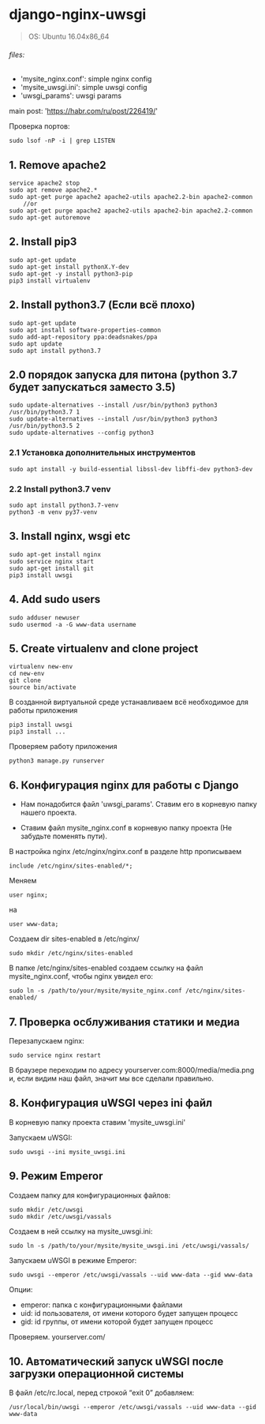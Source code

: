 # django-nginx-uwsgi

> OS: Ubuntu 16.04x86_64
###### files:
- 'mysite_nginx.conf': simple nginx config
- 'mysite_uwsgi.ini': simple uwsgi config
- 'uwsgi_params': uwsgi params


main post: 'https://habr.com/ru/post/226419/'

Проверка портов: 

    sudo lsof -nP -i | grep LISTEN

## 1. Remove apache2

    service apache2 stop
    sudo apt remove apache2.*
    sudo apt-get purge apache2 apache2-utils apache2.2-bin apache2-common
        //or
    sudo apt-get purge apache2 apache2-utils apache2-bin apache2.2-common
    sudo apt-get autoremove

## 2. Install pip3

    sudo apt-get update
    sudo apt-get install pythonX.Y-dev
    sudo apt-get -y install python3-pip
    pip3 install virtualenv

## 2. Install python3.7 (Если всё плохо)

    sudo apt-get update
    sudo apt install software-properties-common
    sudo add-apt-repository ppa:deadsnakes/ppa
    sudo apt update
    sudo apt install python3.7
    
## 2.0 порядок запуска для питона (python 3.7 будет запускаться заместо 3.5)

    sudo update-alternatives --install /usr/bin/python3 python3 /usr/bin/python3.7 1
    sudo update-alternatives --install /usr/bin/python3 python3 /usr/bin/python3.5 2
    sudo update-alternatives --config python3

### 2.1 Установка дополнительных инструментов

    sudo apt install -y build-essential libssl-dev libffi-dev python3-dev
    
### 2.2 Install python3.7 venv

    sudo apt install python3.7-venv
    python3 -m venv py37-venv
  
## 3. Install nginx, wsgi etc

    
    sudo apt-get install nginx
    sudo service nginx start
    sudo apt-get install git
    pip3 install uwsgi


## 4. Add sudo users

    sudo adduser newuser
    sudo usermod -a -G www-data username

## 5. Create virtualenv and clone project

    virtualenv new-env
    cd new-env
    git clone
    source bin/activate

В созданной виртуальной среде устанавливаем всё необходимое для работы приложения

    pip3 install uwsgi
    pip3 install ...

Проверяем работу приложения

    python3 manage.py runserver

## 6. Конфигурация nginx для работы с Django

- Нам понадобится файл 'uwsgi_params'. Ставим его в корневую папку нашего проекта.

- Ставим файл mysite_nginx.conf в корневую папку проекта (Не забудьте поменять пути).

В настройка nginx /etc/nginx/nginx.conf в разделе http прописываем

    include /etc/nginx/sites-enabled/*;

Меняем

    user nginx;

на

    user www-data;

Создаем dir sites-enabled в /etc/nginx/

    sudo mkdir /etc/nginx/sites-enabled

В папке /etc/nginx/sites-enabled создаем ссылку на файл mysite_nginx.conf, чтобы nginx увидел его:

    sudo ln -s /path/to/your/mysite/mysite_nginx.conf /etc/nginx/sites-enabled/

## 7. Проверка осблуживания статики и медиа

Перезапускаем nginx: 

    sudo service nginx restart

В браузере переходим по адресу yourserver.com:8000/media/media.png и, если видим наш файл, значит мы все сделали правильно.

## 8. Конфигурация uWSGI через ini файл

В корневую папку проекта ставим 'mysite_uwsgi.ini'

Запускаем uWSGI:

    sudo uwsgi --ini mysite_uwsgi.ini

## 9. Режим Emperor

Создаем папку для конфигурационных файлов:

    sudo mkdir /etc/uwsgi
    sudo mkdir /etc/uwsgi/vassals

Создаем в ней ссылку на mysite_uwsgi.ini:

    sudo ln -s /path/to/your/mysite/mysite_uwsgi.ini /etc/uwsgi/vassals/

Запускаем uWSGI в режиме Emperor:

    sudo uwsgi --emperor /etc/uwsgi/vassals --uid www-data --gid www-data

Опции:
- emperor: папка с конфигурационными файлами
- uid: id пользователя, от имени которого будет запущен процесс
- gid: id группы, от имени которой будет запущен процесс

Проверяем. yourserver.com/

## 10. Автоматический запуск uWSGI после загрузки операционной системы

В файл /etc/rc.local, перед строкой “exit 0” добавляем:

    /usr/local/bin/uwsgi --emperor /etc/uwsgi/vassals --uid www-data --gid www-data
